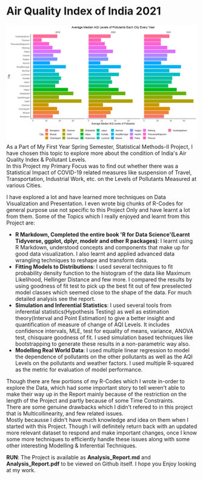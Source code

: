 # Air Quality Index of India 2021
![](Analysis_Report_files/figure-html/avg_median_per_year_per_station-1.png)
As a Part of My First Year Spring Semester, Statistical Methods-II Project, I have chosen this topic to explore more about the condition of India's Air Quality Index & Pollutant Levels. \
In this Project my Primary Focus was to find out whether there was a Statistical Impact of COVID-19 related measures like suspension of Travel, Transportation, Industrial Work, etc. on the Levels of Pollutants Measured at various Cities. 
 
I have explored a lot and have learned more techniques on Data Visualization and Presentation. I even wrote big chunks of R-Codes for general purpose use not specific to this Project Only and have learnt a lot from them. 
Some of the Topics which I really enjoyed and learnt from this Project are:
- **R Markdown, Completed the entire book 'R for Data Science'(Learnt Tidyverse, ggplot, dplyr, modelr and other R packages)**: I learnt using R Markdown, understood concepts and components that make up for good data visualization. I also learnt and applied advanced data wrangling techniques to reshape and transform data. 
- **Fitting Models to Distributions**: I used several techniques to fit probability density function to the histogram of the data like Maximum Likelihood, Hellinger Distance and few more. I compared the results by using goodness of fit test to pick up the best fit out of few preselected model classes which seemed close to the shape of the data. For much detailed analysis see the report.
- **Simulation and Inferential Statistics**: I used several tools from inferential statistics(Hypothesis Testing) as well as estimation theory(Interval and Point Estimation) to give a better insight and quantification of measure of change of AQI Levels. It includes confidence intervals, MLE, test for equality of means, variance, ANOVA test, chisquare goodness of fit. I used simulation based techniques like bootstrapping to generate these results in a non-parametric way also.
- **Modelling Real World Data**: I used multiple linear regression to model the dependence of pollutants on the other pollutants as well as the AQI Levels on the pollutants and weather factors. I used multiple R-squared as the metric for evaluation of model performance.

Though there are few portions of my R-Codes which I wrote in-order to explore the Data, which had some important story to tell weren't able to make their way up in the Report mainly because of the restriction on the length of the Project and partly because of some Time Constraints.\
There are some genuine drawbacks which I didn't refered to in this project that is Multicollinearity, and few related issues.\
Mostly becausse I didn't have much knowledge and idea on them when I started with this Project. Though I will definitely return back with an updated more relevant dataset to respond and make important changes, once I know some more techniques to efficiently handle these issues along with some other interesting Modelling & Inferential Techniques.

**RUN**: The Project is available as **Analysis_Report.md** and **Analysis_Report.pdf** to be viewed on Github itself. I hope you Enjoy looking at my work.
